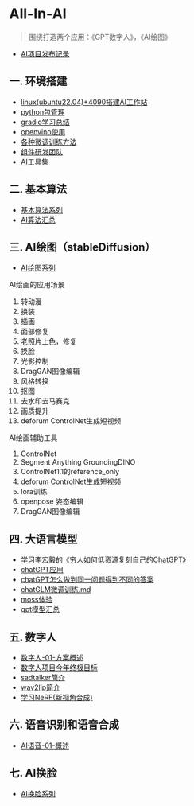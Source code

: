 # All-In-AI
> 围绕打造两个应用：《GPT数字人》，《AI绘图》

- [AI项目发布记录](AI项目发布记录.md)

## 一. 环境搭建
- [linux(ubuntu22.04)+4090搭建AI工作站](base/linux搭建环境.md)
- [python包管理](base/python包管理.md)
- [gradio学习总结](base/gradio学习总结.md)
- [openvino使用](base/openvino使用.md)
- [各种微调训练方法](base/各种微调训练方法.md)
- [组件研发团队](base/组件研发团队.md)
- [AI工具集](https://ai-bot.cn/)

## 二. 基本算法
- [基本算法系列](基本算法/README.md)
- [AI算法汇总](基本算法/AI算法汇总.md)

## 三. AI绘图（stableDiffusion）
- [AI绘图系列](stableDiffusion/README.md)

AI绘画的应用场景
1. 转动漫
2. 换装
3. 插画
4. 面部修复
5. 老照片上色，修复
6. 换脸
7. 光影控制
8. DragGAN图像编辑
9. 风格转换
10. 抠图
11. 去水印去马赛克
12. 画质提升
13. deforum ControlNet生成短视频

AI绘画辅助工具
1. ControlNet
2. Segment Anything GroundingDINO
2. ControlNet1.1的reference_only
3. deforum ControlNet生成短视频
4. lora训练
5. openpose 姿态编辑
6. DragGAN图像编辑

## 四. 大语言模型
- [学习李宏毅的《穷人如何低资源复刻自己的ChatGPT》](chatGPT/学习李宏毅的《穷人如何低资源复刻自己的ChatGPT》.md)
- [chatGPT应用](chatGPT/chatGPT应用.md)
- [chatGPT怎么做到同一问题得到不同的答案](chatGPT/chatGPT怎么做到同一问题得到不同的答案.md)
- [chatGLM微调训练.md](chatGPT/chatGLM微调训练.md)
- [moss体验](chatGPT/moss体验.md)
- [gpt模型汇总](chatGPT/gpt模型汇总.md)

## 五. 数字人
- [数字人-01-方案概述](数字人/数字人-01-方案概述.md)
- [数字人项目今年终极目标](数字人/目标.md)
- [sadtalker简介](数字人/sadtalker简介.md)
- [wav2lip简介](数字人/wav2lip简介.md)
- [学习NeRF(新视角合成)](https://gitee.com/yangkang2022/nerf-learn)

## 六. 语音识别和语音合成
- [AI语音-01-概述](ASR-TTS/AI语音-01-概述.md)

## 七. AI换脸
- [AI换脸系列](faceSwap/README.md)
